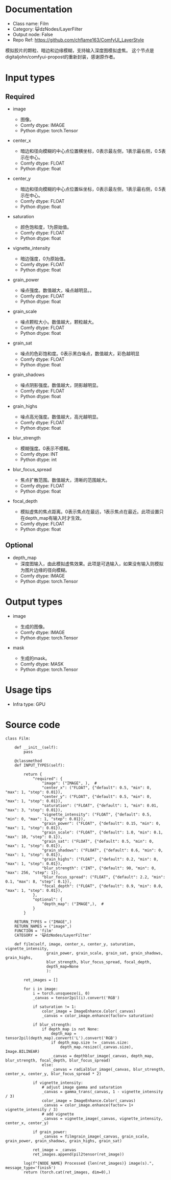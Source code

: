 # Documentation
- Class name: Film
- Category: 😺dzNodes/LayerFilter
- Output node: False
- Repo Ref: https://github.com/chflame163/ComfyUI_LayerStyle

模拟胶片的颗粒、暗边和边缘模糊，支持输入深度图模拟虚焦。
这个节点是digitaljohn/comfyui-propost的重新封装，感谢原作者。

# Input types
## Required

- image
    - 图像。
    - Comfy dtype: IMAGE
    - Python dtype: torch.Tensor

- center_x
    - 暗边和径向模糊的中心点位置横坐标，0表示最左侧，1表示最右侧，0.5表示在中心。
    - Comfy dtype: FLOAT
    - Python dtype: float

- center_y
    - 暗边和径向模糊的中心点位置纵坐标，0表示最左侧，1表示最右侧，0.5表示在中心。
    - Comfy dtype: FLOAT
    - Python dtype: float

- saturation
    - 颜色饱和度，1为原始值。
    - Comfy dtype: FLOAT
    - Python dtype: float

- vignette_intensity
    - 暗边强度，0为原始值。
    - Comfy dtype: FLOAT
    - Python dtype: float

- grain_power
    - 噪点强度。数值越大，噪点越明显。。
    - Comfy dtype: FLOAT
    - Python dtype: float

- grain_scale
    - 噪点颗粒大小。数值越大，颗粒越大。
    - Comfy dtype: FLOAT
    - Python dtype: float

- grain_sat
    - 噪点的色彩饱和度。0表示黑白噪点，数值越大，彩色越明显
    - Comfy dtype: FLOAT
    - Python dtype: float

- grain_shadows
    - 噪点阴影强度。数值越大，阴影越明显。
    - Comfy dtype: FLOAT
    - Python dtype: float

- grain_highs
    - 噪点高光强度。数值越大，高光越明显。
    - Comfy dtype: FLOAT
    - Python dtype: float

- blur_strength
    - 模糊强度。0表示不模糊。
    - Comfy dtype: INT
    - Python dtype: int

- blur_focus_spread
    - 焦点扩散范围。数值越大，清晰的范围越大。
    - Comfy dtype: FLOAT
    - Python dtype: float

- focal_depth
    - 模拟虚焦的焦点距离。0表示焦点在最远，1表示焦点在最近。此项设置只在depth_map有输入时才生效。
    - Comfy dtype: FLOAT
    - Python dtype: float

## Optional

- depth_map
    - 深度图输入，由此模拟虚焦效果。此项是可选输入，如果没有输入则模拟为图片边缘的径向模糊。
    - Comfy dtype: IMAGE
    - Python dtype: torch.Tensor


# Output types

- image
    - 生成的图像。
    - Comfy dtype: IMAGE
    - Python dtype: torch.Tensor

- mask
    - 生成的mask。
    - Comfy dtype: MASK
    - Python dtype: torch.Tensor

# Usage tips
- Infra type: GPU

# Source code
```
class Film:

    def __init__(self):
        pass

    @classmethod
    def INPUT_TYPES(self):

        return {
            "required": {
                "image": ("IMAGE", ),  #
                "center_x": ("FLOAT", {"default": 0.5, "min": 0, "max": 1, "step": 0.01}),
                "center_y": ("FLOAT", {"default": 0.5, "min": 0, "max": 1, "step": 0.01}),
                "saturation": ("FLOAT", {"default": 1, "min": 0.01, "max": 3, "step": 0.01}),
                "vignette_intensity": ("FLOAT", {"default": 0.5, "min": 0, "max": 1, "step": 0.01}),
                "grain_power": ("FLOAT", {"default": 0.15, "min": 0, "max": 1, "step": 0.01}),
                "grain_scale": ("FLOAT", {"default": 1.0, "min": 0.1, "max": 10, "step": 0.1}),
                "grain_sat": ("FLOAT", {"default": 0.5, "min": 0, "max": 1, "step": 0.01}),
                "grain_shadows": ("FLOAT", {"default": 0.6, "min": 0, "max": 1, "step": 0.01}),
                "grain_highs": ("FLOAT", {"default": 0.2, "min": 0, "max": 1, "step": 0.01}),
                "blur_strength": ("INT", {"default": 90, "min": 0, "max": 256, "step": 1}),
                "blur_focus_spread": ("FLOAT", {"default": 2.2, "min": 0.1, "max": 8, "step": 0.1}),
                "focal_depth": ("FLOAT", {"default": 0.9, "min": 0.0, "max": 1, "step": 0.01}),
            },
            "optional": {
                "depth_map": ("IMAGE",),  #
            }
        }

    RETURN_TYPES = ("IMAGE",)
    RETURN_NAMES = ("image",)
    FUNCTION = 'film'
    CATEGORY = '😺dzNodes/LayerFilter'

    def film(self, image, center_x, center_y, saturation, vignette_intensity,
                  grain_power, grain_scale, grain_sat, grain_shadows, grain_highs,
                  blur_strength, blur_focus_spread, focal_depth,
                  depth_map=None
                  ):

        ret_images = []

        for i in image:
            i = torch.unsqueeze(i, 0)
            _canvas = tensor2pil(i).convert('RGB')

            if saturation != 1:
                color_image = ImageEnhance.Color(_canvas)
                _canvas = color_image.enhance(factor= saturation)

            if blur_strength:
                if depth_map is not None:
                    depth_map = tensor2pil(depth_map).convert('L').convert('RGB')
                    if depth_map.size != _canvas.size:
                        depth_map.resize((_canvas.size), Image.BILINEAR)
                    _canvas = depthblur_image(_canvas, depth_map, blur_strength, focal_depth, blur_focus_spread)
                else:
                    _canvas = radialblur_image(_canvas, blur_strength, center_x, center_y, blur_focus_spread * 2)

            if vignette_intensity:
                # adjust image gamma and saturation
                _canvas = gamma_trans(_canvas, 1 - vignette_intensity / 3)
                color_image = ImageEnhance.Color(_canvas)
                _canvas = color_image.enhance(factor= 1+ vignette_intensity / 3)
                # add vignette
                _canvas = vignette_image(_canvas, vignette_intensity, center_x, center_y)

            if grain_power:
                _canvas = filmgrain_image(_canvas, grain_scale, grain_power, grain_shadows, grain_highs, grain_sat)

            ret_image = _canvas
            ret_images.append(pil2tensor(ret_image))

        log(f"{NODE_NAME} Processed {len(ret_images)} image(s).", message_type='finish')
        return (torch.cat(ret_images, dim=0),)
```